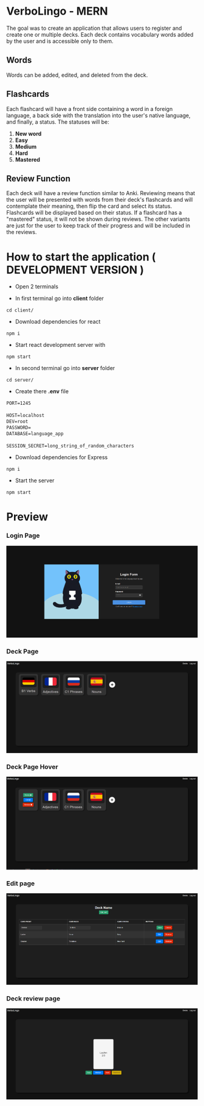 # VerboLingo - MERN

The goal was to create an application that allows users to register and create one or multiple decks. Each deck contains vocabulary words added by the user and is accessible only to them.

## Words

Words can be added, edited, and deleted from the deck.

## Flashcards

Each flashcard will have a front side containing a word in a foreign language, a back side with the translation into the user's native language, and finally, a status. The statuses will be:

1. **New word**
2. **Easy**
3. **Medium** 
4. **Hard**
5. **Mastered**

## Review Function

Each deck will have a review function similar to Anki. Reviewing means that the user will be presented with words from their deck's flashcards and will contemplate their meaning, then flip the card and select its status. Flashcards will be displayed based on their status. If a flashcard has a "mastered" status, it will not be shown during reviews. The other variants are just for the user to keep track of their progress and will be included in the reviews.

# How to start the application ( DEVELOPMENT VERSION )
* Open 2 terminals


* In first terminal go into **client** folder
```
cd client/
```
* Download dependencies for react
```
npm i
```
* Start react development server with
```
npm start
```
* In second terminal go into **server** folder
```
cd server/
```
* Create there **.env** file 
```
PORT=1245

HOST=localhost
DEV=root
PASSWORD=
DATABASE=language_app

SESSION_SECRET=long_string_of_random_characters
```
* Download dependencies for Express
```
npm i
```
* Start the server
```
npm start
```

# Preview

### Login Page
<img src="project_preview/login_page.png">

### Deck Page
<img src="project_preview/deck_page.png">

### Deck Page Hover
<img src="project_preview/deck_hover.png">

### Edit page
<img src="project_preview/edit_page.png">

### Deck review page
<img src="project_preview/deck_review.png">